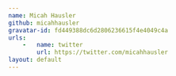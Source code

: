 ```yaml
---
name: Micah Hausler
github: micahhausler
gravatar-id: fd449388dc6d2806236615f4e4049c4a
urls:
    -   name: twitter
        url: https://twitter.com/micahhausler
layout: default
---
```

